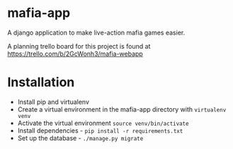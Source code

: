 mafia-app
=========

A django application to make live-action mafia games easier.

A planning trello board for this project is found at https://trello.com/b/2GcWonh3/mafia-webapp


# Installation

 - Install pip and virtualenv
 - Create a virtual environment in the mafia-app directory with `virtualenv venv`
 - Activate the virtual environment `source venv/bin/activate`
 - Install dependencies - `pip install -r requirements.txt`
 - Set up the database - `./manage.py migrate`